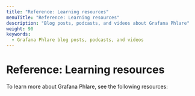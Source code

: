 ```yaml
---
title: "Reference: Learning resources"
menuTitle: "Reference: Learning resources"
description: "Blog posts, podcasts, and videos about Grafana Phlare"
weight: 90
keywords:
  - Grafana Phlare blog posts, podcasts, and videos
---
```


# Reference: Learning resources

To learn more about Grafana Phlare, see the following resources:
